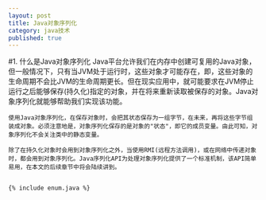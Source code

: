 ```yaml
---
layout: post
title: Java对象序列化
category: java技术
published: true
---
```

#1. 什么是Java对象序列化
    Java平台允许我们在内存中创建可复用的Java对象，但一般情况下，只有当JVM处于运行时，这些对象才可能存在，即，这些对象的生命周期不会比JVM的生命周期更长。但在现实应用中，就可能要求在JVM停止运行之后能够保存(持久化)指定的对象，并在将来重新读取被保存的对象。Java对象序列化就能够帮助我们实现该功能。

    使用Java对象序列化，在保存对象时，会把其状态保存为一组字节，在未来，再将这些字节组装成对象。必须注意地是，对象序列化保存的是对象的"状态"，即它的成员变量。由此可知，对象序列化不会关注类中的静态变量。
    
    除了在持久化对象时会用到对象序列化之外，当使用RMI(远程方法调用)，或在网络中传递对象时，都会用到对象序列化。Java序列化API为处理对象序列化提供了一个标准机制，该API简单易用，在本文的后续章节中将会陆续讲到。
    

	{% include enum.java %}

